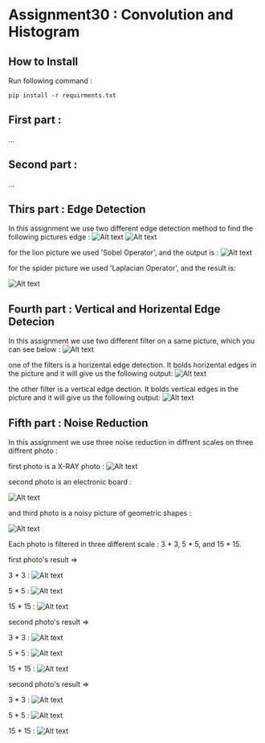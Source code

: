 # Assignment30 : Convolution and Histogram

## How to Install
Run following command :
```
pip install -r requirments.txt
```

## First part : 

...

## Second part : 

...

## Thirs part : Edge Detection
In this assignment we use two different edge detection method to find the following pictures edge :
![Alt text](inputs/input_3_lion.png)
![Alt text](inputs/input_3_spider.webp)

for the lion picture we used 'Sobel Operator', and the output is :
![Alt text](outputs/output_3_lion.jpg)

for the spider picture we used 'Laplacian Operator', and the result is:

![Alt text](outputs/output_3_spider.jpg)

## Fourth part : Vertical and Horizental Edge Detecion
In this assignment we use two different filter on a same picture, which you can see below :
![Alt text](inputs/input_4_bilding.png)

one of the filters is a horizental edge detection. It bolds horizental edges in the picture and it will give us the following output:
![Alt text](outputs/output_4_horizental.jpg)

the other filter is a vertical edge dection. It bolds vertical edges in the picture and it will give us the following output:
![Alt text](outputs/output_4_vertical.jpg)

## Fifth part : Noise Reduction
In this assignment we use three noise reduction in diffrent scales on three diffrent photo :

first photo is a X-RAY photo :
![Alt text](inputs/input_5_xray_noisy.png)

second photo is an electronic board :

![Alt text](inputs/input_5_board_noisy.png)

and third photo is a noisy picture of geometric shapes :

![Alt text](inputs/input_5_image_noisy.png)

Each photo is filtered in three different scale : 3 * 3, 5 * 5, and 15 * 15.

first photo's result => 

3 * 3 :
![Alt text](outputs/output_5_xray_3.jpg)

5 * 5 :
![Alt text](outputs/output_5_xray_5.jpg)

15 * 15 :
![Alt text](outputs/output_5_xray_15.jpg)

second photo's result => 

3 * 3 :
![Alt text](outputs/output_5_board_3.jpg)

5 * 5 :
![Alt text](outputs/output_5_board_5.jpg)

15 * 15 :
![Alt text](outputs/output_5_board_15.jpg)

second photo's result => 

3 * 3 :
![Alt text](outputs/output_5_circle_3.jpg)

5 * 5 :
![Alt text](outputs/output_5_circle_5.jpg)

15 * 15 :
![Alt text](outputs/output_5_circle_15.jpg)

